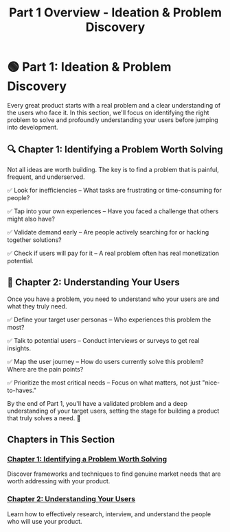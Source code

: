﻿---
title: Part 1 Overview - Ideation & Problem Discovery
---

# 🟢 Part 1: Ideation & Problem Discovery

Every great product starts with a real problem and a clear understanding of the users who face it. In this section, we'll focus on identifying the right problem to solve and profoundly understanding your users before jumping into development.

## 🔍 Chapter 1: Identifying a Problem Worth Solving

Not all ideas are worth building. The key is to find a problem that is painful, frequent, and underserved.

 ✅ Look for inefficiencies – What tasks are frustrating or time-consuming for people?
 
 ✅ Tap into your own experiences – Have you faced a challenge that others might also have?
 
 ✅ Validate demand early – Are people actively searching for or hacking together solutions?
 
 ✅ Check if users will pay for it – A real problem often has real monetization potential.

## 👥 Chapter 2: Understanding Your Users

Once you have a problem, you need to understand who your users are and what they truly need.

 ✅ Define your target user personas – Who experiences this problem the most?
 
 ✅ Talk to potential users – Conduct interviews or surveys to get real insights.
 
 ✅ Map the user journey – How do users currently solve this problem? Where are the pain points?
 
 ✅ Prioritize the most critical needs – Focus on what matters, not just "nice-to-haves."

By the end of Part 1, you'll have a validated problem and a deep understanding of your target users, setting the stage for building a product that truly solves a need. 🚀

## Chapters in This Section

### [Chapter 1: Identifying a Problem Worth Solving](/part1/identifying-problems)
Discover frameworks and techniques to find genuine market needs that are worth addressing with your product.

### [Chapter 2: Understanding Your Users](/part1/understanding-users)
Learn how to effectively research, interview, and understand the people who will use your product.
